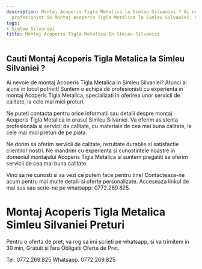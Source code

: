 ```yaml
---
description: Montaj Acoperis Tigla Metalica la Simleu Silvaniei ? Ai nevoie de un
  profesionist in Montaj Acoperis Tigla Metalica la Simleu Silvaniei. tel. 0772.269.825
tags:
- Simleu Silvaniei
title: Montaj Acoperis Tigla Metalica In Simleu Silvaniei
---
```



## Cauti Montaj Acoperis Tigla Metalica la Simleu Silvaniei ?


Ai nevoie de montaj Acoperis Tigla Metalica in Simleu Silvaniei? Atunci ai ajuns in locul potrivit! Suntem o echipa de profesionisti cu experienta in montaj Acoperis Tigla Metalica, specializati in oferirea unor servicii de calitate, la cele mai mici preturi.

Ne puteti contacta pentru orice informatii sau detalii despre montaj Acoperis Tigla Metalica in orasul Simleu Silvaniei. Va oferim asistenta profesionala si servicii de calitate, cu materiale de cea mai buna calitate, la cele mai mici preturi de pe piata.

Ne dorim sa oferim servicii de calitate, rezultate durabile si satisfactie clientilor nostri. Ne mandrim cu experienta si cunostintele noastre in domeniul montajului Acoperis Tigla Metalica si suntem pregatiti sa oferim servicii de cea mai buna calitate.

Vino sa ne cunosti si sa vezi ce putem face pentru tine! Contacteaza-ne acum pentru mai multe detalii si oferte personalizate. Acceseaza linkul de mai sus sau scrie-ne pe whatsapp: 0772.269.825.

# Montaj Acoperis Tigla Metalica Simleu Silvaniei Preturi
Pentru o oferta de pret, va rog sa imi scrieti pe whatsapp, si va trimitem in 30 min, Gratuit si fara Obligatii Oferta de Pret.

Tel. 0772.269.825
Whatsapp. 0772.269.825